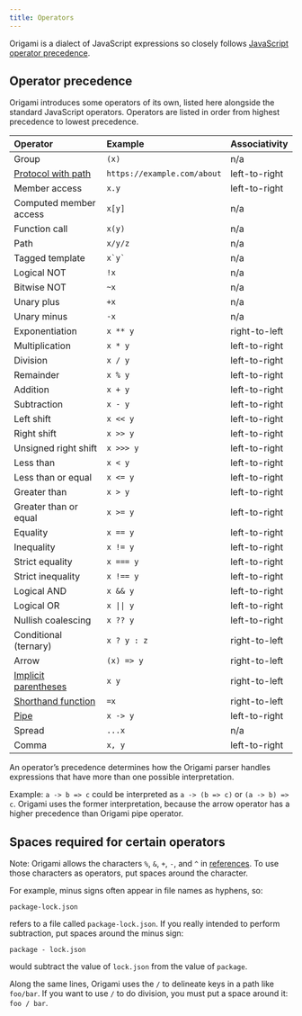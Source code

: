 ```yaml
---
title: Operators
---
```


Origami is a dialect of JavaScript expressions so closely follows [JavaScript operator precedence](https://developer.mozilla.org/en-US/docs/Web/JavaScript/Reference/Operators/Operator_precedence).

## Operator precedence

Origami introduces some operators of its own, listed here alongside the standard JavaScript operators. Operators are listed in order from highest precedence to lowest precedence.

| Operator                                                    | Example                       | Associativity |
| :---------------------------------------------------------- | :---------------------------- | :------------ |
| Group                                                       | `(x)`                         | n/a           |
| [Protocol with path](syntax.html#namespaces)                | `https://example.com/about`   | left-to-right |
| Member access                                               | `x.y`                         | left-to-right |
| Computed member access                                      | `x[y]`                        | n/a           |
| Function call                                               | `x(y)`                        | n/a           |
| Path                                                        | `x/y/z`                       | n/a           |
| Tagged template                                             | `` x`y` ``                    | n/a           |
| Logical NOT                                                 | `!x`                          | n/a           |
| Bitwise NOT                                                 | `~x`                          | n/a           |
| Unary plus                                                  | `+x`                          | n/a           |
| Unary minus                                                 | `-x`                          | n/a           |
| Exponentiation                                              | `x ** y`                      | right-to-left |
| Multiplication                                              | `x * y`                       | left-to-right |
| Division                                                    | `x / y`                       | left-to-right |
| Remainder                                                   | `x % y`                       | left-to-right |
| Addition                                                    | `x + y`                       | left-to-right |
| Subtraction                                                 | `x - y`                       | left-to-right |
| Left shift                                                  | `x << y`                      | left-to-right |
| Right shift                                                 | `x >> y`                      | left-to-right |
| Unsigned right shift                                        | `x >>> y`                     | left-to-right |
| Less than                                                   | `x < y`                       | left-to-right |
| Less than or equal                                          | `x <= y`                      | left-to-right |
| Greater than                                                | `x > y`                       | left-to-right |
| Greater than or equal                                       | `x >= y`                      | left-to-right |
| Equality                                                    | `x == y`                      | left-to-right |
| Inequality                                                  | `x != y`                      | left-to-right |
| Strict equality                                             | `x === y`                     | left-to-right |
| Strict inequality                                           | `x !== y`                     | left-to-right |
| Logical AND                                                 | `x && y`                      | left-to-right |
| Logical OR                                                  | <code>x &#124;&#124; y</code> | left-to-right |
| Nullish coalescing                                          | `x ?? y`                      | left-to-right |
| Conditional (ternary)                                       | `x ? y : z`                   | right-to-left |
| Arrow                                                       | `(x) => y`                    | right-to-left |
| [Implicit parentheses](syntax.html#function-calls)          | `x y`                         | right-to-left |
| [Shorthand function](syntax.html#lambdas-unnamed-functions) | `=x`                          | right-to-left |
| [Pipe](syntax.html#pipe-operator)                           | `x -> y`                      | left-to-right |
| Spread                                                      | `...x`                        | n/a           |
| Comma                                                       | `x, y`                        | left-to-right |

An operator’s precedence determines how the Origami parser handles expressions that have more than one possible interpretation.

Example: `a -> b => c` could be interpreted as `a -> (b => c)` or `(a -> b) => c`. Origami uses the former interpretation, because the arrow operator has a higher precedence than Origami pipe operator.

## Spaces required for certain operators

Note: Origami allows the characters `%`, `&`, `+`, `-`, and `^` in [references](syntax.html#references). To use those characters as operators, put spaces around the character.

For example, minus signs often appear in file names as hyphens, so:

```
package-lock.json
```

refers to a file called `package-lock.json`. If you really intended to perform subtraction, put spaces around the minus sign:

```
package - lock.json
```

would subtract the value of `lock.json` from the value of `package`.

Along the same lines, Origami uses the `/` to delineate keys in a path like `foo/bar`. If you want to use `/` to do division, you must put a space around it: `foo / bar`.
